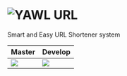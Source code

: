 <h1> <img src="https://avatars2.githubusercontent.com/u/45673127?s=36&v=4"
  style="float:left;"/>
    YAWL URL</h1>

Smart and Easy URL Shortener system

| Master | Develop |
|--------|---------|
| <img src="https://ci.appveyor.com/api/projects/status/gy5y84vsgnia42wb/branch/master?svg=true" />    | <img src="https://ci.appveyor.com/api/projects/status/mcb8k62d9alpoya2/branch/develop?svg=true" />   |
